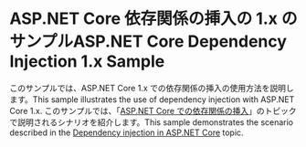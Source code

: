 # <a name="aspnet-core-dependency-injection-1x-sample"></a><span data-ttu-id="ac257-101">ASP.NET Core 依存関係の挿入の 1.x のサンプル</span><span class="sxs-lookup"><span data-stu-id="ac257-101">ASP.NET Core Dependency Injection 1.x Sample</span></span>

<span data-ttu-id="ac257-102">このサンプルでは、ASP.NET Core 1.x での依存関係の挿入の使用方法を説明します。</span><span class="sxs-lookup"><span data-stu-id="ac257-102">This sample illustrates the use of dependency injection with ASP.NET Core 1.x.</span></span> <span data-ttu-id="ac257-103">このサンプルでは、「[ASP.NET Core での依存関係の挿入](https://docs.microsoft.com/aspnet/core/fundamentals/dependency-injection)」のトピックで説明されるシナリオを紹介します。</span><span class="sxs-lookup"><span data-stu-id="ac257-103">This sample demonstrates the scenario described in the [Dependency injection in ASP.NET Core](https://docs.microsoft.com/aspnet/core/fundamentals/dependency-injection) topic.</span></span>
